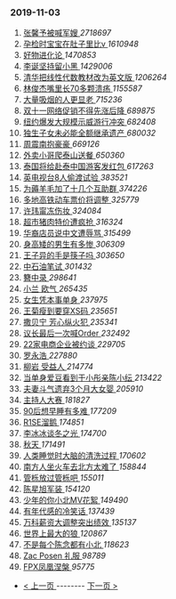 ### 2019-11-03 
1. [ 张馨予被喊军嫂 ](https://s.weibo.com/weibo?q=%23%E5%BC%A0%E9%A6%A8%E4%BA%88%E8%A2%AB%E5%96%8A%E5%86%9B%E5%AB%82%23&Refer=top) *2718697*
1. [ 孕检时宝宝在肚子里比v ](https://s.weibo.com/weibo?q=%23%E5%AD%95%E6%A3%80%E6%97%B6%E5%AE%9D%E5%AE%9D%E5%9C%A8%E8%82%9A%E5%AD%90%E9%87%8C%E6%AF%94v%23&Refer=top) *1610948*
1. [ 好物进化论 ](https://s.weibo.com/weibo?q=%23%E5%A5%BD%E7%89%A9%E8%BF%9B%E5%8C%96%E8%AE%BA%23&topic_ad=1&Refer=top) *1470853*
1. [ 李诞坚持留小黑 ](https://s.weibo.com/weibo?q=%23%E6%9D%8E%E8%AF%9E%E5%9D%9A%E6%8C%81%E7%95%99%E5%B0%8F%E9%BB%91%23&Refer=top) *1429006*
1. [ 清华把线性代数教材改为英文版 ](https://s.weibo.com/weibo?q=%23%E6%B8%85%E5%8D%8E%E6%8A%8A%E7%BA%BF%E6%80%A7%E4%BB%A3%E6%95%B0%E6%95%99%E6%9D%90%E6%94%B9%E4%B8%BA%E8%8B%B1%E6%96%87%E7%89%88%23&Refer=top) *1206264*
1. [ 林俊杰嘴里长70多颗溃疡 ](https://s.weibo.com/weibo?q=%23%E6%9E%97%E4%BF%8A%E6%9D%B0%E5%98%B4%E9%87%8C%E9%95%BF70%E5%A4%9A%E9%A2%97%E6%BA%83%E7%96%A1%23&Refer=top) *1155587*
1. [ 大量吸烟的人更显老 ](https://s.weibo.com/weibo?q=%23%E5%A4%A7%E9%87%8F%E5%90%B8%E7%83%9F%E7%9A%84%E4%BA%BA%E6%9B%B4%E6%98%BE%E8%80%81%23&Refer=top) *715236*
1. [ 双十一网络促销不得先涨后降 ](https://s.weibo.com/weibo?q=%23%E5%8F%8C%E5%8D%81%E4%B8%80%E7%BD%91%E7%BB%9C%E4%BF%83%E9%94%80%E4%B8%8D%E5%BE%97%E5%85%88%E6%B6%A8%E5%90%8E%E9%99%8D%23&Refer=top) *689875*
1. [ 纽约爆发大规模示威游行冲突 ](https://s.weibo.com/weibo?q=%23%E7%BA%BD%E7%BA%A6%E7%88%86%E5%8F%91%E5%A4%A7%E8%A7%84%E6%A8%A1%E7%A4%BA%E5%A8%81%E6%B8%B8%E8%A1%8C%E5%86%B2%E7%AA%81%23&Refer=top) *682408*
1. [ 独生子女未必能全额继承遗产 ](https://s.weibo.com/weibo?q=%23%E7%8B%AC%E7%94%9F%E5%AD%90%E5%A5%B3%E6%9C%AA%E5%BF%85%E8%83%BD%E5%85%A8%E9%A2%9D%E7%BB%A7%E6%89%BF%E9%81%97%E4%BA%A7%23&Refer=top) *680032*
1. [ 周震南抱豪豪 ](https://s.weibo.com/weibo?q=%23%E5%91%A8%E9%9C%87%E5%8D%97%E6%8A%B1%E8%B1%AA%E8%B1%AA%23&Refer=top) *669126*
1. [ 外卖小哥爬泰山送餐 ](https://s.weibo.com/weibo?q=%23%E5%A4%96%E5%8D%96%E5%B0%8F%E5%93%A5%E7%88%AC%E6%B3%B0%E5%B1%B1%E9%80%81%E9%A4%90%23&Refer=top) *650360*
1. [ 泰国将给赴泰中国游客发红包 ](https://s.weibo.com/weibo?q=%23%E6%B3%B0%E5%9B%BD%E5%B0%86%E7%BB%99%E8%B5%B4%E6%B3%B0%E4%B8%AD%E5%9B%BD%E6%B8%B8%E5%AE%A2%E5%8F%91%E7%BA%A2%E5%8C%85%23&Refer=top) *617263*
1. [ 英电视台8人偷渡试验 ](https://s.weibo.com/weibo?q=%23%E8%8B%B1%E7%94%B5%E8%A7%86%E5%8F%B08%E4%BA%BA%E5%81%B7%E6%B8%A1%E8%AF%95%E9%AA%8C%23&Refer=top) *383521*
1. [ 为薅羊毛加了十几个互助群 ](https://s.weibo.com/weibo?q=%23%E4%B8%BA%E8%96%85%E7%BE%8A%E6%AF%9B%E5%8A%A0%E4%BA%86%E5%8D%81%E5%87%A0%E4%B8%AA%E4%BA%92%E5%8A%A9%E7%BE%A4%23&Refer=top) *374226*
1. [ 多地高铁动车票价将调整 ](https://s.weibo.com/weibo?q=%23%E5%A4%9A%E5%9C%B0%E9%AB%98%E9%93%81%E5%8A%A8%E8%BD%A6%E7%A5%A8%E4%BB%B7%E5%B0%86%E8%B0%83%E6%95%B4%23&Refer=top) *325779*
1. [ 许玮甯冻伤妆 ](https://s.weibo.com/weibo?q=%E8%AE%B8%E7%8E%AE%E7%94%AF%E5%86%BB%E4%BC%A4%E5%A6%86&Refer=top) *324084*
1. [ 超市猪肉特价遭疯抢 ](https://s.weibo.com/weibo?q=%E8%B6%85%E5%B8%82%E7%8C%AA%E8%82%89%E7%89%B9%E4%BB%B7%E9%81%AD%E7%96%AF%E6%8A%A2&Refer=top) *316324*
1. [ 华裔店员说中文遭辱骂 ](https://s.weibo.com/weibo?q=%23%E5%8D%8E%E8%A3%94%E5%BA%97%E5%91%98%E8%AF%B4%E4%B8%AD%E6%96%87%E9%81%AD%E8%BE%B1%E9%AA%82%23&Refer=top) *315499*
1. [ 身高矮的男生有多惨 ](https://s.weibo.com/weibo?q=%23%E8%BA%AB%E9%AB%98%E7%9F%AE%E7%9A%84%E7%94%B7%E7%94%9F%E6%9C%89%E5%A4%9A%E6%83%A8%23&Refer=top) *306309*
1. [ 王子异的手是筷子吗 ](https://s.weibo.com/weibo?q=%23%E7%8E%8B%E5%AD%90%E5%BC%82%E7%9A%84%E6%89%8B%E6%98%AF%E7%AD%B7%E5%AD%90%E5%90%97%23&Refer=top) *303650*
1. [ 中石油笔试 ](https://s.weibo.com/weibo?q=%23%E4%B8%AD%E7%9F%B3%E6%B2%B9%E7%AC%94%E8%AF%95%23&Refer=top) *301432*
1. [ 簪中录 ](https://s.weibo.com/weibo?q=%23%E7%B0%AA%E4%B8%AD%E5%BD%95%23&Refer=top) *298641*
1. [ 小兰 欧气 ](https://s.weibo.com/weibo?q=%E5%B0%8F%E5%85%B0%20%E6%AC%A7%E6%B0%94&Refer=top) *265435*
1. [ 女生凭本事单身 ](https://s.weibo.com/weibo?q=%23%E5%A5%B3%E7%94%9F%E5%87%AD%E6%9C%AC%E4%BA%8B%E5%8D%95%E8%BA%AB%23&Refer=top) *237975*
1. [ 王菊瘦到要穿XS码 ](https://s.weibo.com/weibo?q=%23%E7%8E%8B%E8%8F%8A%E7%98%A6%E5%88%B0%E8%A6%81%E7%A9%BFXS%E7%A0%81%23&Refer=top) *235651*
1. [ 撒贝宁 芳心纵火犯 ](https://s.weibo.com/weibo?q=%E6%92%92%E8%B4%9D%E5%AE%81%20%E8%8A%B3%E5%BF%83%E7%BA%B5%E7%81%AB%E7%8A%AF&Refer=top) *235341*
1. [ 议长最后一次喊Order ](https://s.weibo.com/weibo?q=%E8%AE%AE%E9%95%BF%E6%9C%80%E5%90%8E%E4%B8%80%E6%AC%A1%E5%96%8AOrder&Refer=top) *232492*
1. [ 22家电商企业被约谈 ](https://s.weibo.com/weibo?q=%2322%E5%AE%B6%E7%94%B5%E5%95%86%E4%BC%81%E4%B8%9A%E8%A2%AB%E7%BA%A6%E8%B0%88%23&Refer=top) *229705*
1. [ 罗永浩 ](https://s.weibo.com/weibo?q=%E7%BD%97%E6%B0%B8%E6%B5%A9&Refer=top) *227880*
1. [ 柳岩 受益人 ](https://s.weibo.com/weibo?q=%E6%9F%B3%E5%B2%A9%20%E5%8F%97%E7%9B%8A%E4%BA%BA&Refer=top) *214774*
1. [ 当单身爱豆看到于小彤亲陈小纭 ](https://s.weibo.com/weibo?q=%23%E5%BD%93%E5%8D%95%E8%BA%AB%E7%88%B1%E8%B1%86%E7%9C%8B%E5%88%B0%E4%BA%8E%E5%B0%8F%E5%BD%A4%E4%BA%B2%E9%99%88%E5%B0%8F%E7%BA%AD%23&Refer=top) *213422*
1. [ 夫妻斗气遗弃3个月大女婴 ](https://s.weibo.com/weibo?q=%23%E5%A4%AB%E5%A6%BB%E6%96%97%E6%B0%94%E9%81%97%E5%BC%833%E4%B8%AA%E6%9C%88%E5%A4%A7%E5%A5%B3%E5%A9%B4%23&Refer=top) *205910*
1. [ 主持人大赛 ](https://s.weibo.com/weibo?q=%E4%B8%BB%E6%8C%81%E4%BA%BA%E5%A4%A7%E8%B5%9B&Refer=top) *181827*
1. [ 90后想早睡有多难 ](https://s.weibo.com/weibo?q=%2390%E5%90%8E%E6%83%B3%E6%97%A9%E7%9D%A1%E6%9C%89%E5%A4%9A%E9%9A%BE%23&Refer=top) *177209*
1. [ R1SE溜鹅 ](https://s.weibo.com/weibo?q=%23R1SE%E6%BA%9C%E9%B9%85%23&Refer=top) *174851*
1. [ 李冰冰谈冬之光 ](https://s.weibo.com/weibo?q=%23%E6%9D%8E%E5%86%B0%E5%86%B0%E8%B0%88%E5%86%AC%E4%B9%8B%E5%85%89%23&Refer=top) *174700*
1. [ 秋天 ](https://s.weibo.com/weibo?q=%E7%A7%8B%E5%A4%A9&Refer=top) *171491*
1. [ 人类睡觉时大脑的清洗过程 ](https://s.weibo.com/weibo?q=%E4%BA%BA%E7%B1%BB%E7%9D%A1%E8%A7%89%E6%97%B6%E5%A4%A7%E8%84%91%E7%9A%84%E6%B8%85%E6%B4%97%E8%BF%87%E7%A8%8B&Refer=top) *170602*
1. [ 南方人坐火车去北方太难了 ](https://s.weibo.com/weibo?q=%23%E5%8D%97%E6%96%B9%E4%BA%BA%E5%9D%90%E7%81%AB%E8%BD%A6%E5%8E%BB%E5%8C%97%E6%96%B9%E5%A4%AA%E9%9A%BE%E4%BA%86%23&Refer=top) *158844*
1. [ 管栎放过管栎吧 ](https://s.weibo.com/weibo?q=%23%E7%AE%A1%E6%A0%8E%E6%94%BE%E8%BF%87%E7%AE%A1%E6%A0%8E%E5%90%A7%23&Refer=top) *155011*
1. [ 陈星旭军装 ](https://s.weibo.com/weibo?q=%23%E9%99%88%E6%98%9F%E6%97%AD%E5%86%9B%E8%A3%85%23&Refer=top) *154120*
1. [ 少年的你小北MV花絮 ](https://s.weibo.com/weibo?q=%23%E5%B0%91%E5%B9%B4%E7%9A%84%E4%BD%A0%E5%B0%8F%E5%8C%97MV%E8%8A%B1%E7%B5%AE%23&Refer=top) *149490*
1. [ 有年代感的冷笑话 ](https://s.weibo.com/weibo?q=%23%E6%9C%89%E5%B9%B4%E4%BB%A3%E6%84%9F%E7%9A%84%E5%86%B7%E7%AC%91%E8%AF%9D%23&Refer=top) *137439*
1. [ 万科薪资大调整突出绩效 ](https://s.weibo.com/weibo?q=%23%E4%B8%87%E7%A7%91%E8%96%AA%E8%B5%84%E5%A4%A7%E8%B0%83%E6%95%B4%E7%AA%81%E5%87%BA%E7%BB%A9%E6%95%88%23&Refer=top) *135137*
1. [ 世界上最大的狼 ](https://s.weibo.com/weibo?q=%23%E4%B8%96%E7%95%8C%E4%B8%8A%E6%9C%80%E5%A4%A7%E7%9A%84%E7%8B%BC%23&Refer=top) *120867*
1. [ 不是每个陈念都有小北 ](https://s.weibo.com/weibo?q=%23%E4%B8%8D%E6%98%AF%E6%AF%8F%E4%B8%AA%E9%99%88%E5%BF%B5%E9%83%BD%E6%9C%89%E5%B0%8F%E5%8C%97%23&Refer=top) *118623*
1. [ Zac Posen 礼服 ](https://s.weibo.com/weibo?q=Zac%20Posen%20%E7%A4%BC%E6%9C%8D&Refer=top) *98789*
1. [ FPX凤凰涅槃 ](https://s.weibo.com/weibo?q=%23FPX%E5%87%A4%E5%87%B0%E6%B6%85%E6%A7%83%23&Refer=top) *95775* 

- [ < 上一页 ](https://github.com/able8/weibo-hot-record/blob/master/2019-11-02.md) -------- [ 下一页 > ](https://github.com/able8/weibo-hot-record/blob/master/2019-11-04.md)